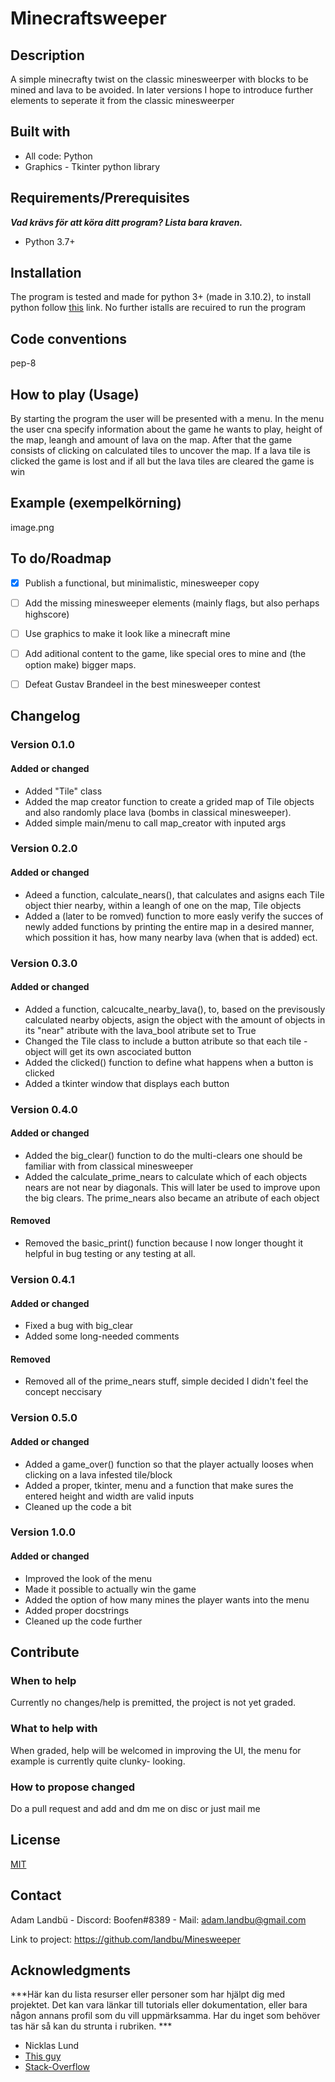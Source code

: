 # Minecraftsweeper

## Description 
A simple minecrafty twist on the classic minesweerper with blocks to be mined and lava to be avoided. In later versions I hope to introduce further
elements to seperate it from the classic minesweerper


## Built with


- All code: Python
- Graphics - Tkinter python library 

## Requirements/Prerequisites

***Vad krävs för att köra ditt program? Lista bara kraven.***

- Python 3.7+

## Installation

The program is tested and made for python 3+ (made in 3.10.2), to install python follow [this](https://www.python.org/downloads/) link. No further istalls are recuired to run the program 

## Code conventions

pep-8

## How to play (Usage)

By starting the program the user will be presented with a menu. In the menu the user cna specify information about the game he wants to play, height of the map, leangh and amount of lava on the map. After that the game consists of clicking on calculated tiles to uncover the map. If a lava tile is clicked the game is lost and if all but the lava tiles are cleared the game is win


## Example (exempelkörning)

image.png

## To do/Roadmap

- [x] Publish a functional, but minimalistic, minesweeper copy
- [ ] Add the missing minesweeper elements (mainly flags, but also perhaps highscore)
- [ ] Use graphics to make it look like a minecraft mine
- [ ] Add aditional content to the game, like special ores to mine and (the option make) bigger maps.
- [ ] Defeat Gustav Brandeel in the best minesweeper contest



## Changelog


### Version 0.1.0

#### Added or changed

- Added "Tile" class
- Added the map creator function to create a grided map of Tile objects and also randomly place lava (bombs in classical minesweeper).
- Added simple main/menu to call map_creator with inputed args



### Version 0.2.0

#### Added or changed
- Adeed a function, calculate_nears(), that calculates and asigns each Tile object thier nearby, within a leangh of one on the map, Tile objects
- Added a (later to be romved) function to more easly verify the succes of newly added functions by printing the entire map in a desired manner, which possition it has, how many nearby lava (when that is added) ect.


### Version 0.3.0

#### Added or changed
- Added a function, calcucalte_nearby_lava(), to, based on the previsously calculated nearby objects, asign the object with the amount of objects in its "near" atribute with the lava_bool atribute set to True
- Changed the Tile class to include a button atribute so that each tile -object will get its own ascociated button
- Added the clicked() function to define what happens when a button is clicked
- Added a tkinter window that displays each button


### Version 0.4.0
#### Added or changed
- Added the big_clear() function to do the multi-clears one should be familiar with from classical minesweeper
- Added the calculate_prime_nears to calculate which of each objects nears are not near by diagonals. This will later be used to improve upon the big clears. The prime_nears also became an atribute of each object


#### Removed
- Removed the basic_print() function because I now longer thought it helpful in bug testing or any testing at all.


### Version 0.4.1

#### Added or changed
- Fixed a bug with big_clear
- Added some long-needed comments
#### Removed
- Removed all of the prime_nears stuff, simple decided I didn't feel the concept neccisary 


### Version 0.5.0

#### Added or changed
- Added a game_over() function so that the player actually looses when clicking on a lava infested tile/block
- Added a proper, tkinter, menu and a function that make sures the entered height and width are valid inputs
- Cleaned up the code a bit


### Version 1.0.0
#### Added or changed
- Improved the look of the menu
- Made it possible to actually win the game
- Added the option of how many mines the player wants into the menu
- Added proper docstrings
- Cleaned up the code further

## Contribute

### When to help
Currently no changes/help is premitted, the project is not yet graded. 
### What to help with
When graded, help will be welcomed in improving the UI, the menu for example is currently quite clunky- looking.
### How to propose changed
Do a pull request and add and dm me on disc or just mail me


## License

[MIT](https://choosealicense.com/licenses/mit/)

## Contact


Adam Landbü - Discord: Boofen#8389 - Mail: adam.landbu@gmail.com

Link to project: https://github.com/landbu/Minesweeper

## Acknowledgments

***Här kan du lista resurser eller personer som har hjälpt dig med projektet. Det kan vara länkar till tutorials eller dokumentation, eller bara någon annans profil som du vill uppmärksamma. Har du inget som behöver tas här så kan du strunta i rubriken. ***

- Nicklas Lund
- [This guy](https://www.youtube.com/watch?v=YXPyB4XeYLA&t=9024s)
- [Stack-Overflow](https://stackoverflow.com/)
